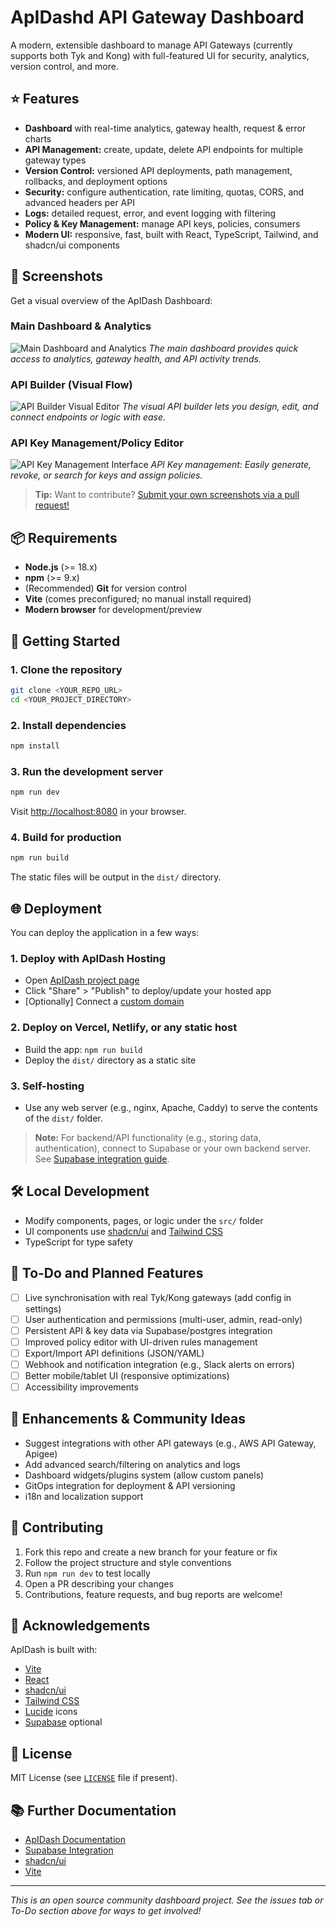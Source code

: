 
# ApIDashd API Gateway Dashboard

A modern, extensible dashboard to manage API Gateways (currently supports both Tyk and Kong) with full-featured UI for security, analytics, version control, and more.

## ⭐ Features

- **Dashboard** with real-time analytics, gateway health, request & error charts
- **API Management:** create, update, delete API endpoints for multiple gateway types
- **Version Control:** versioned API deployments, path management, rollbacks, and deployment options
- **Security:** configure authentication, rate limiting, quotas, CORS, and advanced headers per API
- **Logs:** detailed request, error, and event logging with filtering
- **Policy & Key Management:** manage API keys, policies, consumers
- **Modern UI:** responsive, fast, built with React, TypeScript, Tailwind, and shadcn/ui components

## 📸 Screenshots

Get a visual overview of the ApIDash Dashboard:

### Main Dashboard & Analytics

![Main Dashboard and Analytics](https://images.unsplash.com/photo-1488590528505-98d2b5aba04b?auto=format&fit=crop&w=900&q=80)
*The main dashboard provides quick access to analytics, gateway health, and API activity trends.*

### API Builder (Visual Flow)

![API Builder Visual Editor](https://images.unsplash.com/photo-1461749280684-dccba630e2f6?auto=format&fit=crop&w=900&q=80)
*The visual API builder lets you design, edit, and connect endpoints or logic with ease.*

### API Key Management/Policy Editor

![API Key Management Interface](https://images.unsplash.com/photo-1486312338219-ce68d2c6f44d?auto=format&fit=crop&w=900&q=80)
*API Key management: Easily generate, revoke, or search for keys and assign policies.*

> **Tip:** Want to contribute? [Submit your own screenshots via a pull request!](#contributing)

## 📦 Requirements

- **Node.js** (>= 18.x)
- **npm** (>= 9.x)
- (Recommended) **Git** for version control
- **Vite** (comes preconfigured; no manual install required)
- **Modern browser** for development/preview

## 🚀 Getting Started

### 1. Clone the repository

```bash
git clone <YOUR_REPO_URL>
cd <YOUR_PROJECT_DIRECTORY>
```

### 2. Install dependencies

```bash
npm install
```

### 3. Run the development server

```bash
npm run dev
```

Visit [http://localhost:8080](http://localhost:8080) in your browser.

### 4. Build for production

```bash
npm run build
```

The static files will be output in the `dist/` directory.

## 🌐 Deployment

You can deploy the application in a few ways:

### 1. Deploy with ApIDash Hosting

- Open [ApIDash project page](https://ApIDash.dev/projects/e910d3f0-17b5-40c2-b001-ea3bbbbac8cf)
- Click "Share" > "Publish" to deploy/update your hosted app
- [Optionally] Connect a [custom domain](https://docs.ApIDash.dev/tips-tricks/custom-domain#step-by-step-guide)

### 2. Deploy on Vercel, Netlify, or any static host

- Build the app: `npm run build`
- Deploy the `dist/` directory as a static site

### 3. Self-hosting

- Use any web server (e.g., nginx, Apache, Caddy) to serve the contents of the `dist/` folder.

> **Note:** For backend/API functionality (e.g., storing data, authentication), connect to Supabase or your own backend server. See [Supabase integration guide](https://docs.ApIDash.dev/integrations/supabase/).

## 🛠️ Local Development

- Modify components, pages, or logic under the `src/` folder
- UI components use [shadcn/ui](https://ui.shadcn.com/) and [Tailwind CSS](https://tailwindcss.com/)
- TypeScript for type safety

## 📝 To-Do and Planned Features

- [ ] Live synchronisation with real Tyk/Kong gateways (add config in settings)
- [ ] User authentication and permissions (multi-user, admin, read-only)
- [ ] Persistent API & key data via Supabase/postgres integration
- [ ] Improved policy editor with UI-driven rules management
- [ ] Export/Import API definitions (JSON/YAML)
- [ ] Webhook and notification integration (e.g., Slack alerts on errors)
- [ ] Better mobile/tablet UI (responsive optimizations)
- [ ] Accessibility improvements

## 🌱 Enhancements & Community Ideas

- Suggest integrations with other API gateways (e.g., AWS API Gateway, Apigee)
- Add advanced search/filtering on analytics and logs
- Dashboard widgets/plugins system (allow custom panels)
- GitOps integration for deployment & API versioning
- i18n and localization support

## 🤝 Contributing

1. Fork this repo and create a new branch for your feature or fix
2. Follow the project structure and style conventions
3. Run `npm run dev` to test locally
4. Open a PR describing your changes
5. Contributions, feature requests, and bug reports are welcome!

## 🙏 Acknowledgements

ApIDash is built with:
- [Vite](https://vitejs.dev/)
- [React](https://react.dev/)
- [shadcn/ui](https://ui.shadcn.com/)
- [Tailwind CSS](https://tailwindcss.com/)
- [Lucide](https://lucide.dev/) icons
- [Supabase](https://supabase.com/) optional

## 📄 License

MIT License (see [`LICENSE`](LICENSE) file if present).

## 📚 Further Documentation

- [ApIDash Documentation](https://docs.ApIDash.dev/)
- [Supabase Integration](https://docs.ApIDash.dev/integrations/supabase/)
- [shadcn/ui](https://ui.shadcn.com/docs)
- [Vite](https://vitejs.dev/guide/)

---

_This is an open source community dashboard project. See the issues tab or To-Do section above for ways to get involved!_

